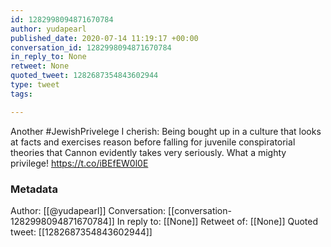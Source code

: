 ```yaml
---
id: 1282998094871670784
author: yudapearl
published_date: 2020-07-14 11:19:17 +00:00
conversation_id: 1282998094871670784
in_reply_to: None
retweet: None
quoted_tweet: 1282687354843602944
type: tweet
tags:

---
```


Another #JewishPrivelege I cherish: Being bought up in
a culture that looks at facts and exercises reason before
falling for juvenile conspiratorial theories that Cannon evidently takes very seriously. What a mighty privilege! https://t.co/iBEfEW0l0E

### Metadata

Author: [[@yudapearl]]
Conversation: [[conversation-1282998094871670784]]
In reply to: [[None]]
Retweet of: [[None]]
Quoted tweet: [[1282687354843602944]]
